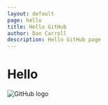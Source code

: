 ```yaml
---
layout: default
page: hello
title: Hello GitHub
author: Dan Carroll
description: Hello GitHub page
---
```


<h1 class="display-1 fw-bold">Hello </h1><img class="img-fluid" src="{{ site.baseurl }}/assets/images/GitHub_Logo.png" alt="GitHub logo">


